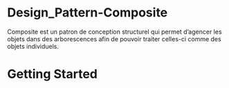 # Design_Pattern-Composite

Composite est un patron de conception structurel qui permet
d’agencer les objets dans des arborescences afin de pouvoir
traiter celles-ci comme des objets individuels.

# Getting Started

